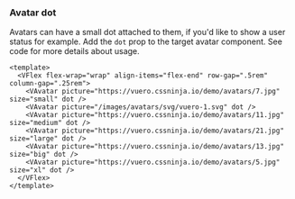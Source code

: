 ### Avatar dot

Avatars can have a small dot attached to them,
if you'd like to show a user status for example.
Add the `dot` prop to the target avatar component.
See code for more details about usage.

<!--code-->

```vue
<template>
  <VFlex flex-wrap="wrap" align-items="flex-end" row-gap=".5rem" column-gap=".25rem">
    <VAvatar picture="https://vuero.cssninja.io/demo/avatars/7.jpg" size="small" dot />
    <VAvatar picture="/images/avatars/svg/vuero-1.svg" dot />
    <VAvatar picture="https://vuero.cssninja.io/demo/avatars/11.jpg" size="medium" dot />
    <VAvatar picture="https://vuero.cssninja.io/demo/avatars/21.jpg" size="large" dot />
    <VAvatar picture="https://vuero.cssninja.io/demo/avatars/13.jpg" size="big" dot />
    <VAvatar picture="https://vuero.cssninja.io/demo/avatars/5.jpg" size="xl" dot />
  </VFlex>
</template>
```

<!--/code-->

<!--example-->

<VFlex flex-wrap="wrap" align-items="flex-end" row-gap=".5rem" column-gap=".25rem">
  <VAvatar picture="https://vuero.cssninja.io/demo/avatars/7.jpg" size="small" dot />
  <VAvatar picture="/images/avatars/svg/vuero-1.svg" dot />
  <VAvatar picture="https://vuero.cssninja.io/demo/avatars/11.jpg" size="medium" dot />
  <VAvatar picture="https://vuero.cssninja.io/demo/avatars/21.jpg" size="large" dot />
  <VAvatar picture="https://vuero.cssninja.io/demo/avatars/13.jpg" size="big" dot />
  <VAvatar picture="https://vuero.cssninja.io/demo/avatars/5.jpg" size="xl" dot />
</VFlex>

<!--/example-->
